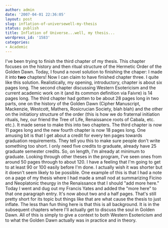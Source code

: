 ```yaml
---
author: admin
date: '2007-04-01 22:36:05'
layout: post
slug: inflation-of-universewell-my-thesis
status: publish
title: Inflation of Universe...well, my thesis...
wordpress_id: '1583'
categories:
- Academic
---
```


I've been trying to finish the third chapter of my thesis. This chapter
focuses on the history and then ritual structure of the Hermetic Order
of the Golden Dawn. Today, I found a novel solution to finishing the
chaper: I made it into **two** chapters! Now I can claim to have
finished chapter three. I quite like this solution. Realistically, my
opening, introductory, chapter is about six pages long. The second
chapter discussing Western Esotericism and the current academic work on
it (and its common definition via Faivre) is 14 pages long. The third
chapter had gotten to be about 28 pages long in two parts, one on the
history of the Golden Dawn (Cipher Manuscript, Mackenzie, Westcott,
Mathers, Rosicrucian Society, blah blah) and the other on the
initiatiory structure of the order (this is how we do fraternal
initiation rituals, hey, our friend the Tree of Life, Renaissance roots
of Cabala, etc. etc.). It made sense to make this into two chapters. The
third chapter is now 11 pages long and the new fourth chapter is now 18
pages long. One amusing bit is that I get about a credit for every ten
pages towards graduation requirements. They tell you this to make sure
people don't write something too short. I only need five credits to
graduate, already have 25 graduate semester credits. So, on length, I'm
already at minimum to graduate. Looking through other theses in the
program, I've seen ones from around 50 pages through to about 120. I
have a feeling that I'm going to get to at least 90 or 100 easily before
I'm done. I actually wish it was shorter but it doesn't seem likely to
be possible. One example of this is that I had a note on a page of my
thesis where I had made a small nod at summarizing Ficino and
Neoplatonic theurgy in the Renaissance that I should "add more here."
Today I went and dug out my Francis Yates and added the "more here" to
that one paragraph entry. It's now about two and a half pages. That's
still pretty short for its topic but things like that are what cause the
thesis to just inflate. The less than fun thing here is that this is all
background. It is in the subsequent chapters where I'll actually get to
discuss the soul in Golden Dawn. All of this is simply to give a context
to both Western Esotericism and to what the Golden Dawn actually was in
practice and in theory.
